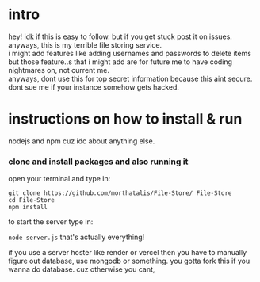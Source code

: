 # intro
hey!
idk if this is easy to follow. but if you get stuck post it on issues.  
anyways, this is my terrible file storing service.  
i might add features like adding usernames and passwords to delete items  
but those feature..s that i might add are for future me to have coding nightmares on, not current me.  
anyways, dont use this for top secret information because this aint secure.  
dont sue me if your instance somehow gets hacked.
# instructions on how to install & run
nodejs and npm cuz idc about anything else.
### clone and install packages and also running it
open your terminal and type in:
```
git clone https://github.com/morthatalis/File-Store/ File-Store
cd File-Store  
npm install
```

to start the server type in:

```node server.js```
that's actually everything!

if you use a server hoster like render or vercel then
you have to manually figure out database, use mongodb or something.
you gotta fork this if you wanna do database. cuz otherwise you cant,
